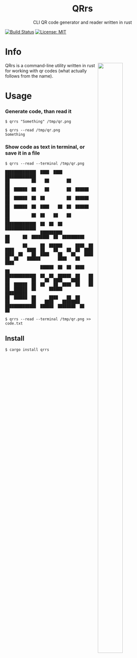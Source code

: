 <h1 align="center">QRrs</h1>

<p align="center">CLI QR code generator and reader written in rust</p>

[![Build Status](https://travis-ci.com/Lenivaya/qrrs.svg?branch=master)](https://travis-ci.com/Lenivaya/qrrs)
[![License: MIT](https://img.shields.io/badge/License-MIT-blue.svg)](./LICENSE)

# Info

<img src="https://user-images.githubusercontent.com/49302467/88573963-3abf6300-d04a-11ea-9eb3-ae440a9dd76b.png" width="40%" height="70%" align="right" margin="5%">

QRrs is a command-line utility written in rust for working with qr codes (what actually follows from the name).

# Usage

### Generate code, than read it

```console
$ qrrs "Something" /tmp/qr.png
```

```console
$ qrrs --read /tmp/qr.png
Something
```

### Show code as text in terminal, or save it in a file

```console
$ qrrs --read --terminal /tmp/qr.png
```

```
██████████████  ████  ████  ██████████████
██          ██    ██        ██          ██
██  ██████  ██    ██        ██  ██████  ██
██  ██████  ██  ██          ██  ██████  ██
██  ██████  ██  ████    ██  ██  ██████  ██
██          ██  ██    ██    ██          ██
██████████████  ██  ██  ██  ██████████████
                ██████████
██      ██  ████████  ██  ██████████    ██
        ██      ██  ██████      ████  ██
████      ████  ██    ██    ██  ██  ████
████  ██    ██  ████    ██    ██    ████
██  ██    ██████        ████    ██    ████
                ██████  ██  ██  ████    ██
██████████████  ██  ██  ██████  ██    ██
██          ██    ██  ████    ████    ██
██  ██████  ██  ██    ██  ████  ██    ██
██  ██████  ██      ██████      ██████████
██  ██████  ██      ████    ██  ██
██          ██    ████    ████████
██████████████  ██████  ████████  ██    ██
```

```console
$ qrrs --read --terminal /tmp/qr.png >> code.txt
```

## Install

```console
$ cargo install qrrs
```

